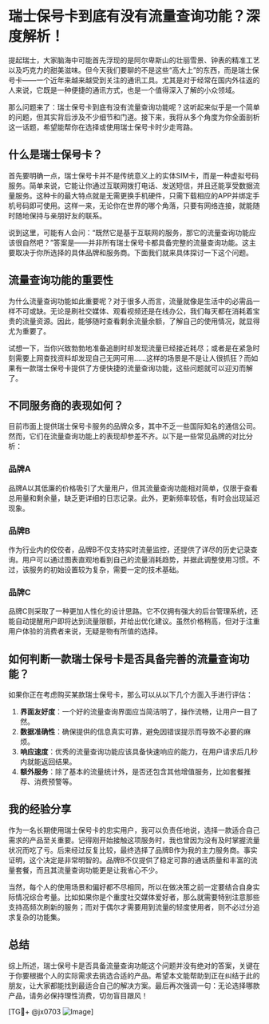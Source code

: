 # 瑞士保号卡到底有没有流量查询功能？深度解析！

提起瑞士，大家脑海中可能首先浮现的是阿尔卑斯山的壮丽雪景、钟表的精准工艺以及巧克力的甜美滋味。但今天我们要聊的不是这些“高大上”的东西，而是瑞士保号卡——一个近年来越来越受到关注的通讯工具。尤其是对于经常在国内外往返的人来说，它既是一种便捷的通讯方式，也是一个值得深入了解的小众领域。

那么问题来了：瑞士保号卡到底有没有流量查询功能呢？这听起来似乎是一个简单的问题，但其实背后涉及不少细节和门道。接下来，我将从多个角度为你全面剖析这一话题，希望能帮你在选择或使用瑞士保号卡时少走弯路。

## 什么是瑞士保号卡？

首先要明确一点，瑞士保号卡并不是传统意义上的实体SIM卡，而是一种虚拟号码服务。简单来说，它能让你通过互联网拨打电话、发送短信，并且还能享受数据流量服务。这种卡的最大特点就是无需更换手机硬件，只需下载相应的APP并绑定手机号码即可使用。这样一来，无论你在世界的哪个角落，只要有网络连接，就能随时随地保持与亲朋好友的联系。

说到这里，可能有人会问：“既然它是基于互联网的服务，那它的流量查询功能应该很自然吧？”答案是——并非所有瑞士保号卡都具备完整的流量查询功能。这主要取决于你所选择的具体品牌和服务商。下面我们就来具体探讨一下这个问题。

## 流量查询功能的重要性

为什么流量查询功能如此重要呢？对于很多人而言，流量就像是生活中的必需品一样不可或缺。无论是刷社交媒体、观看视频还是在线办公，我们每天都在消耗着宝贵的流量资源。因此，能够随时查看剩余流量余额，了解自己的使用情况，就显得尤为重要了。

试想一下，当你兴致勃勃地准备追剧时却发现流量已经接近耗尽；或者是在紧急时刻需要上网查找资料却发现自己无网可用……这样的场景是不是让人很抓狂？而如果有一款瑞士保号卡提供了方便快捷的流量查询功能，这些问题就可以迎刃而解了。

## 不同服务商的表现如何？

目前市面上提供瑞士保号卡服务的品牌众多，其中不乏一些国际知名的通信公司。然而，它们在流量查询功能上的表现却参差不齐。以下是一些常见品牌的对比分析：

### 品牌A
品牌A以其低廉的价格吸引了大量用户，但其流量查询功能相对简单，仅限于查看总用量和剩余量，缺乏更详细的日志记录。此外，更新频率较低，有时会出现延迟现象。

### 品牌B
作为行业内的佼佼者，品牌B不仅支持实时流量监控，还提供了详尽的历史记录查询。用户可以通过图表直观地看到自己的流量消耗趋势，并据此调整使用习惯。不过，该服务的初始设置较为复杂，需要一定的技术基础。

### 品牌C
品牌C则采取了一种更加人性化的设计思路。它不仅拥有强大的后台管理系统，还能自动提醒用户即将达到流量限额，并给出优化建议。虽然价格稍高，但对于注重用户体验的消费者来说，无疑是物有所值的选择。

## 如何判断一款瑞士保号卡是否具备完善的流量查询功能？

如果你正在考虑购买某款瑞士保号卡，那么可以从以下几个方面入手进行评估：

1. **界面友好度**：一个好的流量查询界面应当简洁明了，操作流畅，让用户一目了然。
2. **数据准确性**：确保提供的信息真实可靠，避免因错误提示而导致不必要的麻烦。
3. **响应速度**：优秀的流量查询功能应该具备快速响应的能力，在用户请求后几秒内就能返回结果。
4. **额外服务**：除了基本的流量统计外，是否还包含其他增值服务，比如套餐推荐、消费预警等。

## 我的经验分享

作为一名长期使用瑞士保号卡的忠实用户，我可以负责任地说，选择一款适合自己需求的产品至关重要。记得刚开始接触这项服务时，我也曾因为没有及时掌握流量状况而吃了亏。后来经过反复比较，最终选择了品牌B作为我的主力服务商。事实证明，这个决定是非常明智的。品牌B不仅提供了稳定可靠的通话质量和丰富的流量套餐，而且其流量查询功能更是让我省心不少。

当然，每个人的使用场景和偏好都不尽相同，所以在做决策之前一定要结合自身实际情况综合考量。比如如果你是个重度社交媒体爱好者，那么就需要特别注意那些支持高频次刷新的服务；而对于偶尔才需要用到流量的轻度使用者，则不必过分追求复杂的功能集。

## 总结

综上所述，瑞士保号卡是否具备流量查询功能这个问题并没有绝对的答案，关键在于你要根据个人的实际需求去挑选合适的产品。希望本文能帮助到正在纠结于此的朋友，让大家都能找到最适合自己的解决方案。最后再次强调一句：无论选择哪款产品，请务必保持理性消费，切勿盲目跟风！

[TG💪+ @jx0703 ![Image](https://github.com/user-attachments/assets/dbca1d08-cadb-493c-b0ec-ad6f7a83f270)]